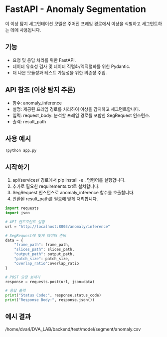 # FastAPI - Anomaly Segmentation
이 이상 탐지 세그먼테이션 모델은 주어진 프레임 경로에서 이상을 식별하고 세그먼트하는 데에 사용됩니다.

## 기능
* 요청 및 응답 처리를 위한 FastAPI.
* 데이터 유효성 검사 및 데이터 직렬화/역직렬화를 위한 Pydantic.
* 더 나은 모듈성과 테스트 가능성을 위한 의존성 주입.

## API 참조 (이상 탐지 추론)
* 함수: anomaly_inference
* 설명: 제공된 프레임 경로를 처리하여 이상을 감지하고 세그먼트합니다.
* 입력: request_body: 분석할 프레임 경로를 포함한 SegRequest 인스턴스.
* 출력: result_path


## 사용 예시
```shell
!python app.py
```

## 시작하기
1) api/services/ 경로에서 pip install -e . 명령어를 실행합니다. 
2) 추가로 필요한 requirements.txt로 설치합니다.
3) SegRequest 인스턴스로 anomaly_inference 함수를 호출합니다.
4) 반환된 result_path를 필요에 맞게 처리합니다.
```python
import requests
import json

# API 엔드포인트 설정
url = "http://localhost:8003/anomaly/inference"

# SegRequest에 맞게 데이터 준비
data = {
    "frame_path": frame_path,
    "slices_path": slices_path,
    "output_path": output_path,
    "patch_size": patch_size,
    "overlap_ratio":overlap_ratio
}

# POST 요청 보내기
response = requests.post(url, json=data)

# 응답 출력
print("Status Code:", response.status_code)
print("Response Body:", response.json())
```

## 예시 결과
/home/dva4/DVA_LAB/backend/test/model/segment/anomaly.csv
